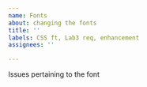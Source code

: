 ```yaml
---
name: Fonts
about: changing the fonts
title: ''
labels: CSS ft, Lab3 req, enhancement
assignees: ''

---
```


Issues pertaining to the font
